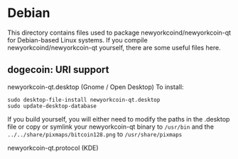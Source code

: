
Debian
====================
This directory contains files used to package newyorkcoind/newyorkcoin-qt
for Debian-based Linux systems. If you compile newyorkcoind/newyorkcoin-qt yourself, there are some useful files here.

## dogecoin: URI support ##


newyorkcoin-qt.desktop  (Gnome / Open Desktop)
To install:

	sudo desktop-file-install newyorkcoin-qt.desktop
	sudo update-desktop-database

If you build yourself, you will either need to modify the paths in
the .desktop file or copy or symlink your newyorkcoin-qt binary to `/usr/bin`
and the `../../share/pixmaps/bitcoin128.png` to `/usr/share/pixmaps`

newyorkcoin-qt.protocol (KDE)

